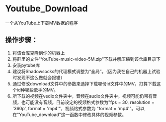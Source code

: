 # Youtube_Download
一个从YouTube上下载MV数据的程序
## 操作步骤：
1. 将该仓库克隆到你的机器上
2. 将群里的文件"YouTube-music-video-5M.zip"下载并解压缩到该仓库目录下
3. 安装pytube库
2. 建议将Shadowsocks的代理模式调整为“全局”。（因为我在自己的机器上试验时发现不这么做就会报错）
3. 通过修改download文件中的参数来选择下载哪份id文件中的MV，打算下载这个id种哪些歌手的MV。
4. 所下载的视频在vedio文件夹中，音频在audio文件夹中。视频可能仍带有音频，也可能没有音频。目前设定的视频格式参数为"fps = 30, resolution = '360p', format = 'mp4'"，视频格式参数为 "format = 'mp4'"。可以在"YouTube_download"这一函数中修改具体的视频参数。
